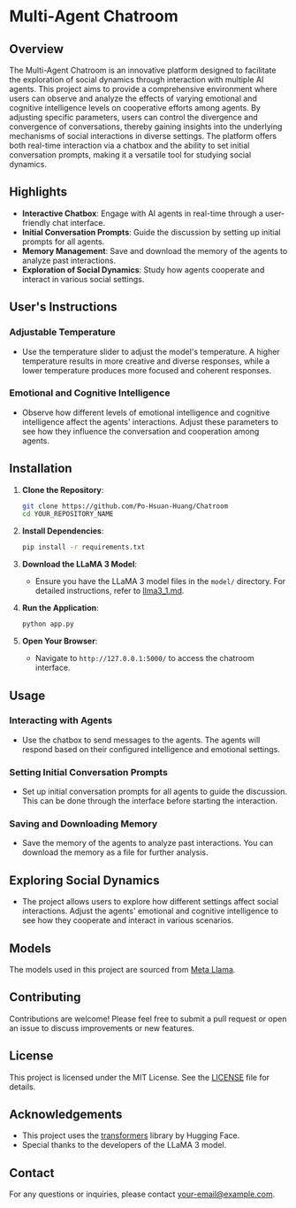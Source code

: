 # Multi-Agent Chatroom

## Overview

The Multi-Agent Chatroom is an innovative platform designed to facilitate the exploration of social dynamics through interaction with multiple AI agents. This project aims to provide a comprehensive environment where users can observe and analyze the effects of varying emotional and cognitive intelligence levels on cooperative efforts among agents. By adjusting specific parameters, users can control the divergence and convergence of conversations, thereby gaining insights into the underlying mechanisms of social interactions in diverse settings. The platform offers both real-time interaction via a chatbox and the ability to set initial conversation prompts, making it a versatile tool for studying social dynamics.

## Highlights

- **Interactive Chatbox**: Engage with AI agents in real-time through a user-friendly chat interface.
- **Initial Conversation Prompts**: Guide the discussion by setting up initial prompts for all agents.
- **Memory Management**: Save and download the memory of the agents to analyze past interactions.
- **Exploration of Social Dynamics**: Study how agents cooperate and interact in various social settings.

## User's Instructions

### Adjustable Temperature

- Use the temperature slider to adjust the model's temperature. A higher temperature results in more creative and diverse responses, while a lower temperature produces more focused and coherent responses.

### Emotional and Cognitive Intelligence

- Observe how different levels of emotional intelligence and cognitive intelligence affect the agents' interactions. Adjust these parameters to see how they influence the conversation and cooperation among agents.

## Installation

1. **Clone the Repository**:
    ```bash
    git clone https://github.com/Po-Hsuan-Huang/Chatroom
    cd YOUR_REPOSITORY_NAME
    ```

2. **Install Dependencies**:
    ```bash
    pip install -r requirements.txt
    ```

3. **Download the LLaMA 3 Model**:
    - Ensure you have the LLaMA 3 model files in the `model/` directory. For detailed instructions, refer to [llma3_1.md](./llma3_1.md).

4. **Run the Application**:
    ```bash
    python app.py
    ```

5. **Open Your Browser**:
    - Navigate to `http://127.0.0.1:5000/` to access the chatroom interface.

## Usage

### Interacting with Agents

- Use the chatbox to send messages to the agents. The agents will respond based on their configured intelligence and emotional settings.

### Setting Initial Conversation Prompts

- Set up initial conversation prompts for all agents to guide the discussion. This can be done through the interface before starting the interaction.

### Saving and Downloading Memory

- Save the memory of the agents to analyze past interactions. You can download the memory as a file for further analysis.

## Exploring Social Dynamics

- The project allows users to explore how different settings affect social interactions. Adjust the agents' emotional and cognitive intelligence to see how they cooperate and interact in various scenarios.

## Models

The models used in this project are sourced from [Meta Llama](https://github.com/meta-llama/llama-models/tree/main/models/llama3_1).

## Contributing

Contributions are welcome! Please feel free to submit a pull request or open an issue to discuss improvements or new features.

## License

This project is licensed under the MIT License. See the [LICENSE](LICENSE) file for details.

## Acknowledgements

- This project uses the [transformers](https://github.com/huggingface/transformers) library by Hugging Face.
- Special thanks to the developers of the LLaMA 3 model.

## Contact

For any questions or inquiries, please contact [your-email@example.com](mailto:your-email@example.com).
